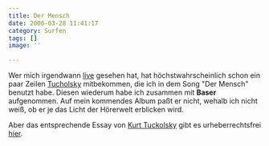 ```yaml
---
title: Der Mensch
date: 2006-03-28 11:41:17
category: Surfen
tags: []
image: ''

---
```


Wer mich irgendwann [live](http://www.misantropolis.de/live) gesehen hat, hat höchstwahrscheinlich schon ein paar Zeilen [Tucholsky](http://de.wikipedia.org/wiki/Tucholsky) mitbekommen, die ich in dem Song "Der Mensch" benutzt habe. Diesen wiederum habe ich zusammen mit **Baser** aufgenommen. Auf mein kommendes Album paßt er nicht, wehalb ich nicht weiß, ob er je das Licht der Hörerwelt erblicken wird.  

  

Aber das entsprechende Essay von [Kurt Tuckolsky](http://gutenberg.spiegel.de/autoren/tucholsk.htm) gibt es urheberrechtsfrei [hier](http://gutenberg.spiegel.de/tucholsk/essays/dermensc.htm).
